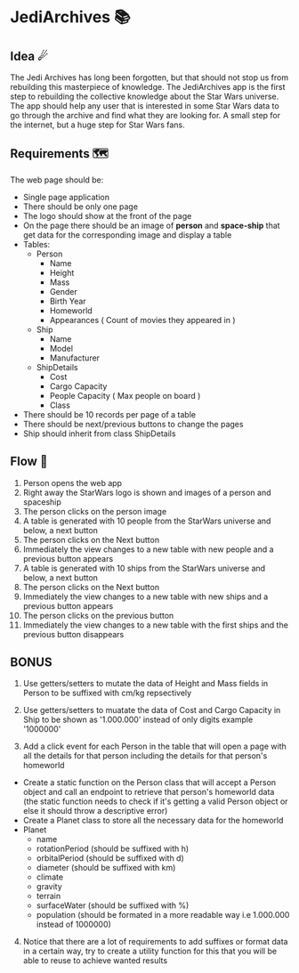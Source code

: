 # JediArchives 📚
## Idea ☄
The Jedi Archives has long been forgotten, but that should not stop us from rebuilding this masterpiece of knowledge. The JediArchives app is the first step to rebuilding the collective knowledge about the Star Wars universe. The app should help any user that is interested in some Star Wars data to go through the archive and find what they are looking for. A small step for the internet, but a huge step for Star Wars fans.
## Requirements 🗺
The web page should be:
* Single page application
* There should be only one page
* The logo should show at the front of the page
* On the page there should be an image of **person** and **space-ship** that get data for the corresponding image and display a table
* Tables:
  * Person
    * Name
    * Height
    * Mass
    * Gender
    * Birth Year
    * Homeworld
    * Appearances ( Count of movies they appeared in )
  * Ship
    * Name
    * Model
    * Manufacturer
  * ShipDetails
    * Cost
    * Cargo Capacity 
    * People Capacity ( Max people on board )
    * Class
* There should be 10 records per page of a table
* There should be next/previous buttons to change the pages
* Ship should inherit from class ShipDetails
## Flow 🌈
1. Person opens the web app
2. Right away the StarWars logo is shown and images of a person and spaceship
3. The person clicks on the person image
4. A table is generated with 10 people from the StarWars universe and below, a next button
5. The person clicks on the Next button
6. Immediately the view changes to a new table with new people and a previous button appears
7. A table is generated with 10 ships from the StarWars universe and below, a next button
8. The person clicks on the Next button
9. Immediately the view changes to a new table with new ships and a previous button appears
10. The person clicks on the previous button
11. Immediately the view changes to a new table with the first ships and the previous button disappears


## BONUS

1. Use getters/setters to mutate the data of Height and Mass fields in Person to be suffixed with cm/kg repsectively
2. Use getters/setters to muatate the data of Cost and Cargo Capacity in Ship to be shown as '1.000.000' instead of only digits example '1000000'

3. Add a click event for each Person in the table that will open a page with all the details for that person including the details for that person's homeworld
  * Create a static function on the Person class that will accept a Person object and call an endpoint to retrieve that person's homeworld data (the static function needs to check if it's getting a valid Person object or else it should throw a descriptive error)
  * Create a Planet class to store all the necessary data for the homeworld
  * Planet
    * name
    * rotationPeriod (should be suffixed with h)
    * orbitalPeriod (should be suffixed with d)
    * diameter (should be suffixed with km)
    * climate
    * gravity
    * terrain
    * surfaceWater (should be suffixed with %)
    * population (should be formated in a more readable way i.e 1.000.000 instead of 1000000)

4. Notice that there are a lot of requirements to add suffixes or format data in a certain way, try to create a utility function for this that you will be able to reuse to achieve wanted results
